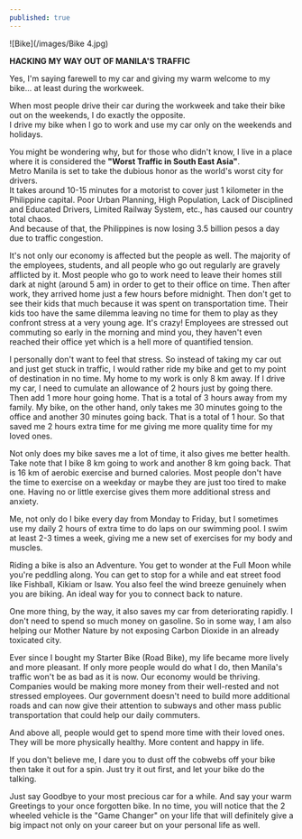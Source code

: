 ```yaml
---
published: true
---
```

![Bike](/images/Bike 4.jpg)

**HACKING MY WAY OUT OF MANILA'S TRAFFIC**

Yes, I'm saying farewell to my car and giving my warm welcome to my bike... at least during the workweek.

When most people drive their car during the workweek and take their bike out on the weekends, I do exactly the opposite.   
I drive my bike when I go to work and use my car only on the weekends and holidays.

You might be wondering why, but for those who didn't know, I live in a place where it is considered the **"Worst Traffic in South East Asia"**.   
Metro Manila is set to take the dubious honor as the world's worst city for drivers.   
It takes around 10-15 minutes for a motorist to cover just 1 kilometer in the Philippine capital.
Poor Urban Planning, High Population, Lack of Disciplined and Educated Drivers, Limited Railway System, etc., has caused our country total chaos.   
And because of that, the Philippines is now losing 3.5 billion pesos a day due to traffic congestion.

It's not only our economy is affected but the people as well. The majority of the employees, students, and all people who go out regularly are gravely afflicted by it.
Most people who go to work need to leave their homes still dark at night (around 5 am) in order to get to their office on time.
Then after work, they arrived home just a few hours before midnight. 
Then don't get to see their kids that much because it was spent on transportation time. Their kids too have the same dilemma leaving no time for them to play as they confront stress at a very young age.
It's crazy! Employees are stressed out commuting so early in the morning and mind you, they haven't even reached their office yet which is a hell more of quantified tension.

I personally don't want to feel that stress. So instead of taking my car out and just get stuck in traffic, I would rather ride my bike and get to my point of destination in no time.
My home to my work is only 8 km away. If I drive my car, I need to cumulate an allowance of 2 hours just by going there. Then add 1 more hour going home. That is a total of 3 hours away from my family.
My bike, on the other hand, only takes me 30 minutes going to the office and another 30 minutes going back. That is a total of 1 hour. So that saved me 2 hours extra time for me giving me more quality time for my loved ones.

Not only does my bike saves me a lot of time, it also gives me better health. Take note that I bike 8 km going to work and another 8 km going back. That is 16 km of aerobic exercise and burned calories. 
Most people don't have the time to exercise on a weekday or maybe they are just too tired to make one. Having no or little exercise gives them more additional stress and anxiety.

Me, not only do I bike every day from Monday to Friday, but I sometimes use my daily 2 hours of extra time to do laps on our swimming pool. 
I swim at least 2-3 times a week, giving me a new set of exercises for my body and muscles. 

Riding a bike is also an Adventure. 
You get to wonder at the Full Moon while you're peddling along. 
You can get to stop for a while and eat street food like Fishball, Kikiam or Isaw.
You also feel the wind breeze genuinely when you are biking. An ideal way for you to connect back to nature.

One more thing, by the way, it also saves my car from deteriorating rapidly. I don't need to spend so much money on gasoline. 
So in some way, I am also helping our Mother Nature by not exposing Carbon Dioxide in an already toxicated city. 

Ever since I bought my Starter Bike (Road Bike), my life became more lively and more pleasant.
If only more people would do what I do, then Manila's traffic won't be as bad as it is now. 
Our economy would be thriving. Companies would be making more money from their well-rested and not stressed employees. Our government doesn't need to build more additional roads and can now give their attention to subways and other mass public transportation that could help our daily commuters.

And above all, people would get to spend more time with their loved ones. They will be more physically healthy. More content and happy in life.

If you don't believe me, I dare you to dust off the cobwebs off your bike then take it out for a spin. 
Just try it out first, and let your bike do the talking.

Just say Goodbye to your most precious car for a while. And say your warm Greetings to your once forgotten bike. 
In no time, you will notice that the 2 wheeled vehicle is the "Game Changer" on your life that will definitely give a big impact not only on your career but on your personal life as well.
